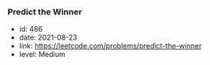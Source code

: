 ### Predict the Winner

* id: 486
* date: 2021-08-23
* link: https://leetcode.com/problems/predict-the-winner
* level: Medium
